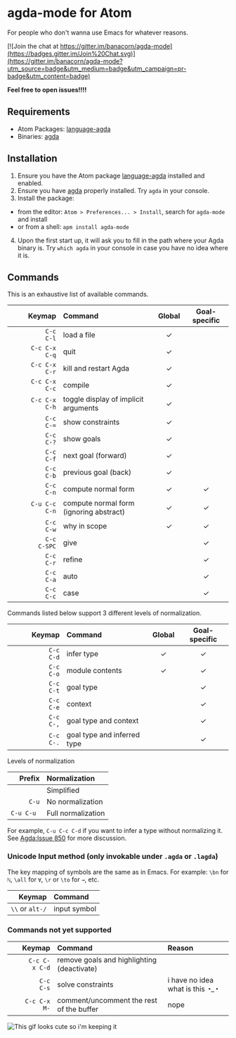 # agda-mode for Atom

For people who don't wanna use Emacs for whatever reasons.

[![Join the chat at https://gitter.im/banacorn/agda-mode](https://badges.gitter.im/Join%20Chat.svg)](https://gitter.im/banacorn/agda-mode?utm_source=badge&utm_medium=badge&utm_campaign=pr-badge&utm_content=badge)

**Feel free to open issues!!!!**

## Requirements

* Atom Packages: [language-agda](https://atom.io/packages/language-agda)
* Binaries: [agda](http://wiki.portal.chalmers.se/agda/pmwiki.php?n=Main.Download)

## Installation

1. Ensure you have the Atom package [language-agda](https://atom.io/packages/language-agda) installed and enabled.
2. Ensure you have [agda](http://wiki.portal.chalmers.se/agda/pmwiki.php?n=Main.Download) properly installed. Try `agda` in your console.
3. Install the package:
  * from the editor: `Atom > Preferences... > Install`, search for `agda-mode` and install
  * or from a shell: `apm install agda-mode`
4. Upon the first start up, it will ask you to fill in the path where your Agda binary is. Try `which agda` in your console in case you have no idea where it is.

## Commands

This is an exhaustive list of available commands.

| Keymap            | Command                                 | Global | Goal-specific |
|------------------:|:----------------------------------------|:------:|:-------------:|
| `    C-c     C-l` | load a file                             |   ✓    |               |
| `    C-c C-x C-q` | quit                                    |   ✓    |               |
| `    C-c C-x C-r` | kill and restart Agda                   |   ✓    |               |
| `    C-c C-x C-c` | compile                                 |   ✓    |               |
| `    C-c C-x C-h` | toggle display of implicit arguments    |   ✓    |               |
| `    C-c     C-=` | show constraints                        |   ✓    |               |
| `    C-c     C-?` | show goals                              |   ✓    |               |
| `    C-c     C-f` | next goal (forward)                     |   ✓    |               |
| `    C-c     C-b` | previous goal (back)                    |   ✓    |               |
| `    C-c     C-n` | compute normal form                     |   ✓    |       ✓       |
| `C-u C-c     C-n` | compute normal form (ignoring abstract) |   ✓    |       ✓       |
| `    C-c     C-w` | why in scope                            |   ✓    |       ✓       |
| `    C-c     C-SPC` | give                                  |        |       ✓       |
| `    C-c     C-r` | refine                                  |        |       ✓       |
| `    C-c     C-a` | auto                                    |        |       ✓       |
| `    C-c     C-c` | case                                    |        |       ✓       |

Commands listed below support 3 different levels of normalization.

| Keymap            | Command                                 | Global | Goal-specific |
|------------------:|:----------------------------------------|:------:|:-------------:|
| `    C-c     C-d` | infer type                              |   ✓    |       ✓       |
| `    C-c     C-o` | module contents                         |   ✓    |       ✓       |
| `    C-c     C-t` | goal type                               |        |       ✓       |
| `    C-c     C-e` | context                                 |        |       ✓       |
| `    C-c     C-,` | goal type and context                   |        |       ✓       |
| `    C-c     C-.` | goal type and inferred type             |        |       ✓       |

Levels of normalization

| Prefix     | Normalization      |
|-----------:|:-------------------|
| `    `     | Simplified         |
| `C-u`      | No normalization   |
| `C-u C-u ` | Full normalization |

For example, `C-u C-c C-d` if you want to infer a type without normalizing it.
See [Agda:Issue 850](https://code.google.com/p/agda/issues/detail?id=850) for more discussion.

### Unicode Input method (only invokable under `.agda` or `.lagda`)

The key mapping of symbols are the same as in Emacs. For example: `\bn` for `ℕ`, `\all` for `∀`, `\r` or `\to` for `→`, etc.

| Keymap            | Command                     |
|------------------:|:----------------------------|
| `\\` or `alt-/`   | input symbol                |

### Commands not yet supported

| Keymap            | Command               | Reason               |
|------------------:|:----------------------|:---------------------|
| `    C-c C-x C-d` | remove goals and highlighting (deactivate) |
| `    C-c     C-s` | solve constraints     | i have no idea what is this ◔_◔ |
| `    C-c C-x M- ` | comment/uncomment the rest of the buffer | nope |

![This gif looks cute so i'm keeping it](https://f.cloud.github.com/assets/69169/2290250/c35d867a-a017-11e3-86be-cd7c5bf3ff9b.gif)
